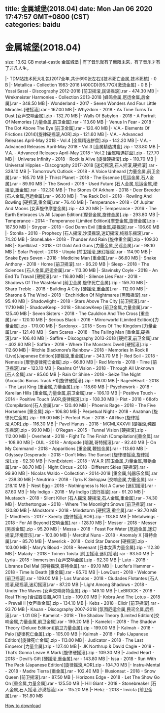 
title: 金属城堡(2018.04)
date: Mon Jan 06 2020 17:47:57 GMT+0800 (CST)    
categories: baidu
---

# 金属城堡(2018.04)
size: 13.62 GB
 metal-castle 金属城堡 | 有了音乐就有了無限未來，有了音乐才有了非凡人生。
 
|- TDM站技术死大礼包(2017全年,共计690张左右)[技术死亡金属,技术死核] - 0 B
|- Metallica - Collection 1983-2016 (400CD)(95.77G)[激流金属] - 0 B
|- Yossi Sassi - Discography 2012-2018 [前卫摇滚,民谣摇滚].rar - 474.30 MB
|- Wrekmeister Harmonies - Collection 2013-2018 [蜂鸣金属,厄运金属,后金属].rar - 348.50 MB
|- Wonderland - 2017 - Seven Wonders And Four Little Miracles [硬摇滚].rar - 167.00 MB
|- Whyzdom - 2018 - As Time Turns To Dust [女声交响金属].zip - 132.70 MB
|- Walls Of Babylon - 2018 - A Portrait Of Memories [力量金属,前卫金属].rar - 113.60 MB
|- Venus In Fear - 2018 - The Dot Above The Eye [前卫金属].rar - 120.40 MB
|- V.A.- Elements Of Frictions (2014)[旋律硬摇滚,AOR].zip - 121.60 MB
|- V.A. - Advanced Releases April-May 2018 - Vol.4 [金属精选拼盘].zip - 142.20 MB
|- V.A. - Advanced Releases April-May 2018 - Vol.3 [金属精选拼盘].zip - 123.80 MB
|- V.A. - Advanced Releases April-May 2018 - Vol.2 [金属精选拼盘].zip - 127.70 MB
|- Universe Infinity - 2018 - Rock Is Alive [旋律硬摇滚].zip - 110.70 MB
|- Universal Hippies - Discography 2017-2018 [迷幻摇滚,石人摇滚,硬摇滚].rar - 328.10 MB
|- Tomorrow’s Outlook - 2018 - A Voice Unheard [力量金属,前卫金属].rar - 165.70 MB
|- Thirst Planet - 2018 - The Essence [厄运金属,石人金属].rar - 89.90 MB
|- The Sword - 2018 - Used Future [石人金属,厄运金属,硬摇滚,重金属].rar - 102.30 MB
|- The Stones Of Arkham - 2018 - Deer Breeder [石人金属,厄运金属].rar - 96.10 MB
|- The Rack Doll - 2018 - Rowling And Bowling [硬摇滚,重金属].rar - 76.40 MB
|- Temperance - 2018 - Of Jupiter And Moons [女声旋律摩登金属].zip - 43.20 MB
|- Temperance - 2016 - The Earth Embraces Us All (Japan Edition)[摩登金属,旋律金属].zip - 293.80 MB
|- Temperance - 2014 - Temperance (Limited Edition)[摩登金属,旋律金属].zip - 187.50 MB
|- Stryper - 2018 - God Damn Evil [重金属,硬摇滚].rar - 106.60 MB
|- Stonila - 2018 - Prophecy [石人摇滚,沙漠摇滚,迷幻摇滚,纯器乐摇滚].rar - 74.20 MB
|- StoneLake - 2018 - Thunder And Rain [旋律重金属].zip - 109.30 MB
|- Spellblast - 2018 - Of Gold And Guns [力量金属,民谣金属].rar - 98.10 MB
|- Solar Project - 2018 - Utopia [前卫摇滚,迷幻摇滚].rar - 114.90 MB
|- Snake Eyes Seven - 2018 - Medicine Man [重金属].rar - 86.60 MB
|- Snake Anthony - 2018 - Home [前卫摇滚].rar - 96.20 MB
|- Sleep - 2018 - The Sciences [石人金属,厄运金属].rar - 113.30 MB
|- Slavinsky Coyle - 2018 - An End To Travail [硬摇滚].rar - 116.80 MB
|- Silence Lies Fear - 2018 - Shadows Of The Wasteland [前卫金属,旋律死亡金属].zip - 159.70 MB
|- Sharp Treble - 2018 - Building A City [硬摇滚,重金属].rar - 112.00 MB
|- Sharone & The Wind - 2018 - Enchiridion Of Nightmares [黑暗摇滚].rar - 95.40 MB
|- Shadowlight - 2018 - Stars Above The City [前卫摇滚].rar - 117.10 MB
|- ShadowKeep - 2018 - ShadowKeep [前卫金属,力量金属].rar - 125.40 MB
|- Seven Sisters - 2018 - The Cauldron And The Cross [重金属].rar - 120.10 MB
|- Serious Black - 2016 - Mirrorworld (Limited Edition)[力量金属].zip - 170.00 MB
|- Sardonyx - 2018 - Sons Of The Kingdom [力量金属].rar - 121.40 MB
|- Sam Scares - 2018 - The Falling Man [重金属,硬摇滚].rar - 106.40 MB
|- Saffire - Discography 2013-2018 [硬摇滚,前卫金属].rar - 402.60 MB
|- Saffire - 2018 - Where The Monsters Dwell [硬摇滚].zip - 112.60 MB
|- Ritchie Blackmore’s Rainbow - 2018 - Memories In Rock II (Live)(Japanese Edition)[硬摇滚,重金属].rar - 343.70 MB
|- Red Soil - 2018 - Nemesis [摩登旋律死亡金属].zip - 66.80 MB
|- Red Morris - 2018 - Time [前卫摇滚].rar - 123.10 MB
|- Realms Of Vision - 2018 - Through All Unknown [石人金属].rar - 85.60 MB
|- Rain Or Shine - 2018 - Seize The Night (Acoustic Bonus Track +1)[旋律硬摇滚].zip - 96.00 MB
|- RagenHeart - 2018 - The Last King [重金属,力量金属].zip - 118.60 MB
|- Psychework - 2018 - Karelian Hills [重金属,力量金属,前卫金属].rar - 106.10 MB
|- Positive Touch - 2014 - Positive Touch [AOR,旋律摇滚].zip - 108.30 MB
|- Pist - 2018 - 68ofo (Compilation)[石人金属].rar - 120.40 MB
|- Phoenix Rage - 2018 - The Five Horsemen [重金属].zip - 106.80 MB
|- Perpetual Night - 2018 - Anatman [旋律死亡金属].zip - 99.00 MB
|- Perfect Plan - 2018 - All Rise [旋律摇滚,AOR].zip - 116.30 MB
|- Pavel Hanus - 2018 - MCMLXXXVII [硬摇滚,纯器乐摇滚].zip - 99.10 MB
|- O’Regan - 2015 - Tunnel Vision [硬摇滚].zip - 112.00 MB
|- Overheat - 2018 - Fight To The Finish (Compilation)[重金属].rar - 108.90 MB
|- OUL - 2018 - Antipode [暗潮,哥特摇滚].rar - 92.40 MB
|- On My Command - 2018 - Apparitions [重金属,鞭挞金属].rar - 113.60 MB
|- Odyssey Desperado - 2018 - Don’t Miss The Sunset [旋律硬摇滚,旋律摇滚].zip - 92.30 MB
|- NonExistent - 2018 - W.A.R [前卫金属,力量金属,鞭挞金属].rar - 88.70 MB
|- Night Circus - 2018 - Different Skies [硬摇滚].rar - 99.90 MB
|- Nicolas Waldo - Collection - 2014-2018 [重金属,纯器乐金属].rar - 238.30 MB
|- Neutrino - 2018 - Путь К Звёздам [交响金属,力量金属].rar - 218.10 MB
|- Nest Egg - 2018 - Nothingness Is Not A Curse [迷幻摇滚].rar - 87.60 MB
|- My Indigo - 2018 - My Indigo [流行摇滚].rar - 91.20 MB
|- Mustasch - 2018 - Silent Killer [石人摇滚,硬摇滚,石人金属,重金属].rar - 74.30 MB
|- Mothertongue - 2018 - Where The Moonlight Snows [前卫摇滚].rar - 120.80 MB
|- Mindstorm - 2018 - Mindstorm [硬摇滚,重金属].rar - 92.70 MB
|- Mindfeels - 2017 - Xxenty [旋律摇滚,AOR].zip - 113.80 MB
|- Metalwings - 2018 - For All Beyond [交响金属].rar - 128.10 MB
|- Messer - 2018 - Messer [另类金属].zip - 95.20 MB
|- Messa - 2018 - Feast For Water [厄运金属,迷幻摇滚,环境音乐].rar - 103.80 MB
|- Merciful Nuns - 2018 - Anomaly X [哥特金属].rar - 85.70 MB
|- Maverick - 2018 - Cold Star Dancer [硬摇滚].zip - 103.00 MB
|- Mary’s Blood - 2018 - Revenant [日本女声力量金属].zip - 112.30 MB
|- Malady - 2018 - Toinen Toista [前卫摇滚,迷幻摇滚].rar - 93.50 MB
|- Lyria - 2018 - Immersion [女声交响金属].zip - 92.30 MB
|- Luto - 2018 - Libranos Del Mal [哥特摇滚,哥特金属].rar - 89.10 MB
|- Lucifer’s Hammer - 2018 - Time Is Death [重金属].rar - 85.70 MB
|- LowDust - 2018 - Welcome [前卫摇滚].rar - 109.00 MB
|- Los Mundos - 2018 - Ciudades Flotantes [石人摇滚,硬摇滚,迷幻摇滚].rar - 87.20 MB
|- Light Among Shadows - 2018 - Under The Waves [女声交响哥特金属].zip - 149.10 MB
|- LeBROCK - 2018 - Real Thing [合成器浪潮,AOR ].zip - 109.00 MB
|- Kobra And The Lotus - 2018 - Prevail II [女声重金属].zip - 134.10 MB
|- Kebs - 2018 - Elixir [前卫摇滚].rar - 93.70 MB
|- Kauan - Discography 2007-2018 [氛围厄运金属,民谣金属,后摇滚].rar - 1.01 GB
|- Kamelot - 2018 - The Shadow Theory (Limited Edition)[交响金属,力量金属,前卫金属].rar - 199.20 MB
|- Kamelot - 2018 - The Shadow Theory (Deluxe Edition)[前卫力量金属].zip - 199.00 MB
|- Kalmah - 2018 - Palo [旋律死亡金属].zip - 105.00 MB
|- Kalmah - 2018 - Palo (Japanese Edition)[旋律死亡金属].zip - 113.00 MB
|- Judicator - 2018 - The Last Emperor [力量金属].zip - 127.40 MB
|- JK Northrup & David Cagle - 2018 - That’s Gonna Leave A Mark [旋律硬摇滚].zip - 109.30 MB
|- Jaded Heart - 2018 - Devil’s Gift [硬摇滚,重金属].rar - 143.80 MB
|- Issa - 2018 - Run With The Pack (Japanese Edition)[旋律摇滚,AOR].zip - 104.70 MB
|- Instru-Mental - 2018 - Madre Tierra [重金属].rar - 102.40 MB
|- Illusionaut - 2018 - Snow Queen [前卫摇滚].rar - 87.50 MB
|- Horizons Edge - 2018 - Let The Show Go On [重金属,力量金属].rar - 125.50 MB
|- Hill Giant - 2018 - Stonebreaker [石人金属,石人摇滚,沙漠摇滚].rar - 115.20 MB
|- Hekz - 2018 - Invicta [前卫金属].rar - 151.80 MB

[How to download](https://bpcam.bemobtrk.com/go/2ceec3aa-1ca2-46d6-b9ff-aaa5c184517c?jno=1806)